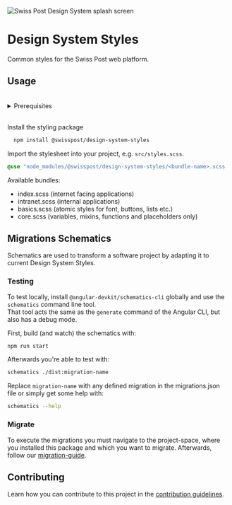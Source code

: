 ![Swiss Post Design System splash screen](https://user-images.githubusercontent.com/1659006/187683368-d3aa2534-84be-4580-846e-2cad3796b573.png)

# Design System Styles

Common styles for the Swiss Post web platform.

## Usage

<br>
<details>
  <summary>Prerequisites</summary>
  
  In order to be able to use `npm` commands, [node.js](https://nodejs.org/en/) needs to be installed on your machine.

  The `scss` files in our styling package make use of the latest features of Sass. If you are planning to compile the .scss files in your project, be sure to use an up to date version of the latest Sass implementation ([dart-sass](https://sass-lang.com/dart-sass), `npm i sass@latest`). LibSass or Ruby Sass are not supported. If you can not meet this prerequisite, you can still use the precompiled CSS files included in the styling package.
</details>
<br>

Install the styling package
```bash
  npm install @swisspost/design-system-styles
```

Import the stylesheet into your project, e.g. `src/styles.scss`.
```scss
@use "node_modules/@swisspost/design-system-styles/<bundle-name>.scss
```

Available bundles:
- index.scss (internet facing applications)
- intranet.scss (internal applications)
- basics.scss (atomic styles for font, buttons, lists etc.)
- core.scss (variables, mixins, functions and placeholders only)

## Migrations Schematics

Schematics are used to transform a software project by adapting it to current Design System Styles.

### Testing

To test locally, install `@angular-devkit/schematics-cli` globally and use the `schematics` command line tool.<br>
That tool acts the same as the `generate` command of the Angular CLI, but also has a debug mode.

First, build (and watch) the schematics with:

```bash
npm run start
```

Afterwards you're able to test with:

```bash
schematics ./dist:migration-name
```

Replace `migration-name` with any defined migration in the migrations.json file or simply get some help with:

```bash
schematics --help
```

### Migrate

To execute the migrations you must navigate to the project-space, where you installed this package and which you want to migrate.
Afterwards, follow our [migration-guide](https://design-system.post.ch/).

## Contributing

Learn how you can contribute to this project in the [contribution guidelines](./CONTRIBUTING.md).

